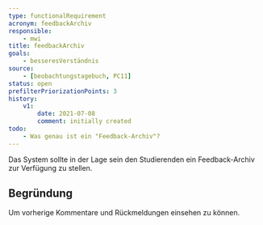 ```yaml
---
type: functionalRequirement
acronym: feedbackArchiv
responsible:
    - mwi
title: feedbackArchiv
goals:
    - besseresVerständnis
source:
    - [beobachtungstagebuch, PC11]
status: open
prefilterPriorizationPoints: 3
history:
    v1:
        date: 2021-07-08
        comment: initially created
todo:
    - Was genau ist ein "Feedback-Archiv"?
---
```


Das System sollte in der Lage sein den Studierenden ein Feedback-Archiv zur Verfügung zu stellen.

## Begründung

Um vorherige Kommentare und Rückmeldungen einsehen zu können.
